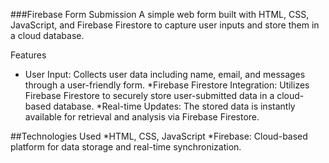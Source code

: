 ###Firebase Form Submission
A simple web form built with HTML, CSS, JavaScript, and Firebase Firestore to capture user inputs and store them in a cloud database.

Features
* User Input: Collects user data including name, email, and messages through a user-friendly form.
*Firebase Firestore Integration: Utilizes Firebase Firestore to securely store user-submitted data in a cloud-based database.
*Real-time Updates: The stored data is instantly available for retrieval and analysis via Firebase Firestore.

##Technologies Used
*HTML, CSS, JavaScript
*Firebase: Cloud-based platform for data storage and real-time synchronization.
